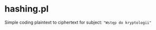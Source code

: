 hashing.pl
=============

Simple coding plaintext to ciphertext for subject: `"Wstęp do kryptologii"`
